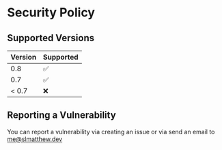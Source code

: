 # Security Policy

## Supported Versions

| Version | Supported          |
| ------- | ------------------ |
| 0.8     | :white_check_mark: |
| 0.7     | :white_check_mark: |
| < 0.7   | :x:                |

## Reporting a Vulnerability

You can report a vulnerability via creating an issue or via send an email to me@slmatthew.dev
